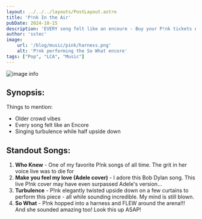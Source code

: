 ```yaml
---
layout: ../../../layouts/PostLayout.astro
title: 'P!nk In the Air'
pubDate: 2024-10-15
description: 'EVERY song felt like an encoure - Buy your P!nk tickets ASAP'
author: 'sstec'
image:
    url: '/blog/music/pink/harness.png'
    alt: 'P!nk performing the So What encore'
tags: ["Pop", "LCA", "Music"]
---
```

![image info](/blog/music/pink/harness.png)

## Synopsis:
Things to mention: 
* Older crowd vibes
* Every song felt like an Encore
* Singing turbulence while half upside down

## Standout Songs:
1. **Who Knew** - One of my favorite P!nk songs of all time. The grit in her voice live was to die for 
2. **Make you feel my love (Adele cover)** - I adore this Bob Dylan song. This live P!nk cover may have even surpassed Adele's version...
3. **Turbulence** - P!nk elegantly twisted upside down on a few curtains to perform this piece - all while sounding incredible. My mind is still blown.
3. **So What** - P!nk hopped into a harness and FLEW around the arena!!! And she sounded amazing too! Look this up ASAP!
